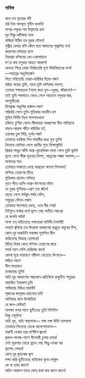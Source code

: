 ### নাবিক
কবে তব হৃদয়ের নদী  
বরি নিল অসম্বৃত সুনীল জলধি!  
সাগর-শকুন্ত-সম উল্লাসের রবে  
দূর সিন্ধু-ঝটিকার নভে  
বাজিয়া উঠিল তব দুরন্ত যৌবন!  
পৃথ্বীর বেলায় বসি কেঁদে মরে আমাদের শৃঙ্খলিত মন!  
কারাগার-মর্মরের তলে  
নিরাশ্রয় বন্দিদের খেদ-কোলাহলে  
ভ’রে যায় বসুধার আহত আকাশ!  
অবনত শিরে মোরা ফিরিতেছি ঘৃণা বিধিবিধানের দাস!  
—সহস্রের অঙুলিতর্জন  
নিত্য সহিতেছি মোরা-বারিধির বিপ্লব-গর্জন  
বরিয়া লয়েছ তুমি, তারে তুমি বাসিয়াছ ভালো;  
তোমার পক্ষরতলে টগ্‌বগ্ করে খুন—দুরন্ত, ঝাঁঝালো!—  
তাই তুমি পদাঘাতে ভেঙে গেলে অচেতন বসুধার দ্বার,  
অবগুণ্ঠিতার  
হিমকৃষ্ণ অঙুলির কঙ্কাল-পরশ  
পরিহরি গেলে তুমি-মৃত্তিকার মদ্যহীন রস  
তুহিন নির্বিষ নিঃস্ব পানপাত্রখানা  
চকিতে চূর্ণিয়া গেলে-সীমাহারা আকাশের নীল শামিয়ানা  
বাড়ব-আরক্ত স্ফীত বারিধির তট,  
তরঙ্গের তুঙ্গ গিরি, দুর্গম সঙ্কট  
তোমারে ডাকিয়া নিল মায়াবীর রাঙা মুখ তুলি!  
নিমেষে ফেলিয়া গেলে ধরণীর শূন্য ভিক্ষাঝুলি!  
প্রিয়ার পাণ্ডুর আঁখি অশ্রু-কুহেলিকা-মাখা গেলে তুমি ভুলি!  
ভুলে গেলে ভীরু হৃদয়ের ভিক্ষা, আতুরের লজ্জা অবসাদ,—  
অগাধের সাধ  
তোমারে সাজায়ে দেছে ঘরছাড়া ক্ষ্যাপা সিন্দবাদ!  
মণিময় তোরণের তীরে  
মৃত্তিকায় প্রমোদ-মন্দিরে  
নৃত্য-গীত-হাসি-অশ্রু-উৎসবের ফাঁদে  
হে দুরন্ত দুর্নিবার—প্রাণ তব কাঁদে!  
ছেড়ে গেলে মর্মন্তুদ মর্মর বেষ্টন,  
সমুদ্রের যৌবন-গর্জন  
তোমারে ক্ষ্যাপায়ে দেছে, ওহে বীর শের!  
টাইফুন্-ডঙ্কার হর্ষে ভুলে গেছ অতীত-আখের  
হে জলধি পাখি!  
পক্ষে তব নাচিতেছে লক্ষ্যহারা দামিনী-বৈশাখী!  
ললাটে জ্বলিছে তব উদয়াস্ত আকাশের রত্নচূড় ময়ূখের টিপ,  
কোন্ দূর দারুচিনি লবঙ্গের সুবাসিত দ্বীপ  
করিতেছে বিভ্রান্ত তোমারে!  
বিচিত্র বিহঙ্গ কোন্ মণিময় তোরণের দ্বারে  
সহর্ষ নয়ন মেলি হেরিয়াছ কবে!  
কোথা দূরে মায়াবনে পরীদল মেতেছে উৎসবে—  
স্তম্ভিত নয়নে  
নীল বাতায়নে  
তাকায়েছ তুমি!  
অতি দূর আকাশের সন্ধ্যারাগ-প্রতিবিম্বে প্রস্ফুটিত সমুদ্রের  
আচম্বিত ইন্দ্রজাল চুমি  
সাজিয়াছ বিচিত্র মায়াবী!  
সৃজনের জাদুঘর-রহস্যের চাবি  
আনিয়াছ কবে উন্মোচিয়া  
হে জল-বেদিয়া!  
অলক্ষ্য বন্দর পানে ছুটিতেছ তুমি নিশিদিন  
সিন্ধু বেদুঈন!  
নাহি গৃহ, নাহি পান্থশালা— 
লক্ষ লক্ষ ঊর্মি-নাগবালা  
তোমারে নিতেছে ডেকে রহস্যপাতালে—  
বারুণী যেথায় তার মণিদীপ জ্বালে!  
প্রবাল-পালঙ্ক-পাশে মীননারী ঢুলায় চামর!  
সেই দুরাশার মোহে ভুলে গেছ পিছু-ডাকা স্বর  
ভুলেছ নোঙর!  
কোন্ দূর কুহকের কূল  
লক্ষ্য করি ছুটিতেছে নাবিকের হৃদয়-মাস্তুল  
কে বা তাহা জানে!  
অচিন আকাশ তারে কোন্ কথা কয় কানে কানে!  

